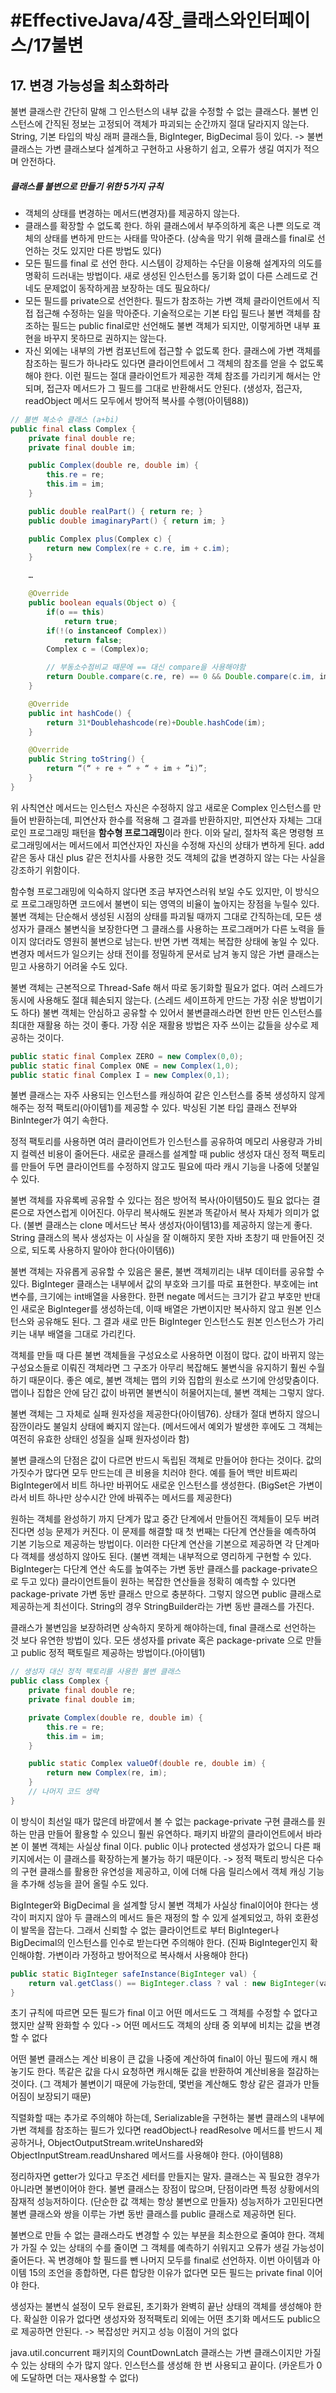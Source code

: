 # #EffectiveJava/4장_클래스와인터페이스/17불변

## 17. 변경 가능성을 최소화하라

불변 클래스란 간단히 말해 그 인스턴스의 내부 값을 수정할 수 없는 클래스다. 불변 인스턴스에 간직된 정보는 고정되어 객체가 파괴되는 순간까지 절대 달라지지 않는다. 
String, 기본 타입의 박싱 래퍼 클래스들, BigInteger, BigDecimal 등이 있다.
-> 불변 클래스는 가변 클래스보다 설계하고 구현하고 사용하기 쉽고, 오류가 생길 여지가 적으며 안전하다.


##### 클래스를 불변으로 만들기 위한 5가지 규칙
- 객체의 상태를 변경하는 메서드(변경자)를 제공하지 않는다.
- 클래스를 확장할 수 없도록 한다. 하위 클래스에서 부주의하게 혹은 나쁜 의도로 객체의 상태를 변하게 만드는 사태를 막아준다. (상속을 막기 위해 클래스를 final로 선언하는 것도 있지만 다른 방법도 있다)
- 모든 필드를 final 로 선언 한다. 시스템이 강제하는 수단을 이용해 설계자의 의도를 명확히 드러내는 방법이다. 새로 생성된 인스턴스를 동기화 없이 다른 스레드로 건네도 문제없이 동작하게끔 보장하는 데도 필요하다/
- 모든 필드를 private으로 선언한다. 필드가 참조하는 가변 객체 클라이언트에서 직접 접근해 수정하는 일을 막아준다. 기술적으로는 기본 타입 필드나 불변 객체를 참조하는 필드는 public final로만 선언해도 불변 객체가 되지만, 이렇게하면 내부 표현을 바꾸지 못하므로 권하지는 않는다.
- 자신 외에는 내부의 가변 컴포넌트에 접근할 수 없도록 한다. 클래스에 가변 객체를 참조하는 필드가 하나라도 있다면 클라이언트에서 그 객체의 참조를 얻을 수 없도록 해야 한다. 이런 필드는 절대 클라이언트가 제공한 객체 참조를 가리키게 해서는 안되며, 접근자 메서드가 그 필드를 그대로 반환해서도 안된다. (생성자, 접근자, readObject 메서드 모두에서 방어적 복사를 수행(아이템88))

```java
// 불변 복소수 클래스 (a+bi)
public final class Complex {
	private final double re;
	private final double im;

	public Complex(double re, double im) {
		this.re = re;
		this.im = im;
	}

	public double realPart() { return re; }
	public double imaginaryPart() { return im; }

	public Complex plus(Complex c) {
		return new Complex(re + c.re, im + c.im);
	}

	…

	@Override
	public boolean equals(Object o) {
		if(o == this)
			return true;
		if(!(o instanceof Complex))
			return false;
		Complex c = (Complex)o;

		// 부동소수점비교 때문에 == 대신 compare을 사용해야함 
		return Double.compare(c.re, re) == 0 && Double.compare(c.im, im) == 0;
	}

	@Override
	public int hashCode() {
		return 31*Doublehashcode(re)+Double.hashCode(im);
	}

	@Override
	public String toString() {
		return “(“ + re + “ + “ + im + ”i)”;
	}
}
```

위 사칙연산 메서드는 인스턴스 자신은 수정하지 않고 새로운 Complex 인스턴스를 만들어 반환하는데, 피연산자 한수를 적용해 그 결과를 반환하지만, 피연산자 자체는 그대로인 프로그래밍 패턴을 **함수형 프로그래밍**이라 한다. 이와 달리, 절차적 혹은 명령형 프로그래밍에서는 메서드에서 피연산자인 자신을 수정해 자신의 상태가 변하게 된다. add 같은 동사 대신 plus 같은 전치사를 사용한 것도 객체의 값을 변경하지 않는 다는 사실을 강조하기 위함이다. 

함수형 프로그래밍에 익숙하지 않다면 조금 부자연스러워 보일 수도 있지만, 이 방식으로 프로그래밍하면 코드에서 불변이 되는 영역의 비율이 높아지는 장점을 누릴수 있다. 불변 객체는 단순해서 생성된 시점의 상태를 파괴될 때까지 그대로 간직하는데, 모든 생성자가 클래스 불변식을 보장한다면 그 클래스를 사용하는 프로그래머가 다른 노력을 들이지 않더라도 영원히 불변으로 남는다. 반면 가변 객체는 복잡한 상태에 놓일 수 있다. 변경자 메서드가 일으키는 상태 전이를 정밀하게 문서로 남겨 놓지 않은 가변 클래스는 믿고 사용하기 어려울 수도 있다.

불변 객체는 근본적으로 Thread-Safe 해서 따로 동기화할 필요가 없다. 여러 스레드가 동시에 사용해도 절대 훼손되지 않는다. (스레드 세이프하게 만드는 가장 쉬운 방법이기도 하다) 
불변 객체는 안심하고 공유할 수 있어서 불변클래스라면 한번 만든 인스턴스를 최대한 재활용 하는 것이 좋다. 가장 쉬운 재활용 방법은 자주 쓰이는 값들을 상수로 제공하는 것이다.

```java
public static final Complex ZERO = new Complex(0,0);
public static final Complex ONE = new Complex(1,0);
public static final Complex I = new Complex(0,1);
```

불변 클래스는 자주 사용되는 인스턴스를 캐싱하여 같은 인스턴스를 중복 생성하지 않게 해주는 정적 팩토리(아이템1)를 제공할 수 있다. 박싱된 기본 타입 클래스 전부와 BinInteger가 여기 속한다.

정적 팩토리를 사용하면 여러 클라이언트가 인스턴스를 공유하여 메모리 사용량과 가비지 컬렉션 비용이 줄어든다. 새로운 클래스를 설계할 때 public 생성자 대신 정적 팩토리를 만들어 두면 클라이언트를 수정하지 않고도 필요에 따라 캐시 기능을 나중에 덧붙일 수 있다.

불변 객체를 자유록베 공유할 수 있다는 점은 방어적 복사(아이템50)도 필요 없다는 결론으로 자연스럽게 이어진다. 아무리 복사해도 원본과 똑같아서 복사 자체가 의미가 없다. (불변 클래스는 clone 메서드난 복사 생성자(아이템13)를 제공하지 않는게 좋다. String 클래스의 복사 생성자는 이 사실을 잘 이해하지 못한 자바 초창기 때 만들어진 것으로, 되도록 사용하지 말아야 한다(아이템6))

불변 객체는 자유롭게 공유할 수 있음은 물론, 불변 객체끼리는 내부 데이터를 공유할 수 있다. BigInteger 클래스는 내부에서 값의 부호와 크기를 따로 표현한다. 부호에는 int 변수를, 크기에는 int배열을 사용한다. 한편 negate 메서드는 크기가 같고 부호만 반대인 새로운 BigInteger를 생성하는데, 이때 배열은 가변이지만 복사하지 않고 원본 인스턴스와 공유해도 된다. 그 결과 새로 만든 BigInteger 인스턴스도 원본 인스턴스가 가리키는 내부 배열을 그대로 가리킨다.

객체를 만들 때 다른 불변 객체들을 구성요소로 사용하면 이점이 많다. 값이 바뀌지 않는 구성요소들로 이뤄진 객체라면 그 구조가 아무리 복잡해도 불변식을 유지하기 훨씬 수월하기 때문이다. 좋은 예로, 불변 객체는 맵의 키와 집합의 원소로 쓰기에 안성맞춤이다. 맵이나 집합은 안에 담긴 값이 바뀌면 불변식이 허물어지는데, 불변 객체는 그렇지 않다.

불변 객체는 그 자체로 실패 원자성을 제공한다(아이템76). 상태가 절대 변하지 않으니 잠깐이라도 불일치 상태에 빠지지 않는다. (메서드에서 예외가 발생한 후에도 그 객체는 여전히 유효한 상태인 성질을 실패 원자성이라 함)


불변 클래스의 단점은 값이 다르면 반드시 독립된 객체로 만들어야 한다는 것이다. 값의 가짓수가 많다면 모두 만드는데 큰 비용을 치러야 한다. 예를 들어 백만 비트짜리 BigInteger에서 비트 하나만 바뀌어도 새로운 인스턴스를 생성한다. (BigSet은 가변이라서 비트 하나만 상수시간 안에 바꿔주는 메서드를 제공한다)

원하는 객체를 완성하기 까지 단계가 많고 중간 단계에서 만들어진 객체들이 모두 버려진다면 성능 문제가 커진다. 이 문제를 해결할 때
 첫 번째는 다단계 연산들을 예측하여 기본 기능으로 제공하는 방법이다. 이러한 다단계 연산을 기본으로 제공하면 각 단계마다 객체를 생성하지 않아도 된다. (불변 객체는 내부적으로 영리하게 구현할 수 있다. BigInteger는 다단계 연산 속도를 높여주는 가변 동반 클래스를 package-private으로 두고 있다) 클라이언트들이 원하는 복잡한 연산들을 정확히 예측할 수 있다면 package-private 가변 동반 클래스 만으로 충분하다. 그렇지 않으면 public 클래스로 제공하는게 최선이다. String의 경우 StringBuilder라는 가변 동반 클래스를 가진다.


클래스가 불변임을 보장하려면 상속하지 못하게 해야하는데, final 클래스로 선언하는 것 보다 유연한 방법이 있다. 모든 생성자를 private 혹은 package-private 으로 만들고 public 정적 팩토릴르 제공하는 방법이다.(아이템1)

```java
// 생성자 대신 정적 팩토리를 사용한 불변 클래스
public class Complex {
	private final double re;
	private final double im;

	private Complex(double re, double im) {
		this.re = re;
		this.im = im;
	}

	public static Complex valueOf(double re, double im) {
		return new Complex(re, im);
	}
	// 나머지 코드 생략
}
```

이 방식이 최선일 때가 많은데 바깥에서 볼 수 없는 package-private 구현 클래스를 원하는 만큼 만들어 활용할 수 있으니 훨씬 유연하다. 패키지 바깥의 클라이언트에서 바라본 이 불변 객체는 사실상 final 이다. public 이나 protected 생성자가 없으니 다른 패키지에서는 이 클래스를 확장하는게 불가능 하기 때문이다. 
-> 정적 팩토리 방식은 다수의 구현 클래스를 활용한 유연성을 제공하고, 이에 더해 다음 릴리스에서 객체 캐싱 기능을 추가해 성능을 끌어 올릴 수도 있다.


BigInteger와 BigDecimal 을 설계할 당시 불변 객체가 사실상 final이어야 한다는 생각이 퍼지지 않아 두 클래스의 메서드 들은 재정의 할 수 있게 설계되었고, 하위 호환성이 발목을 잡는다. 그래서 신뢰할 수 없는 클라이언트로 부터 BigInteger나 BigDecimal의 인스턴스를 인수로 받는다면 주의해야 한다. (진짜 BigInteger인지 확인해야함. 가변이라 가정하고 방어적으로 복사해서 사용해야 한다)

```java
public static BigInteger safeInstance(BigInteger val) {
	return val.getClass() == BigInteger.class ? val : new BigInteger(val.toByteArray());
}
```

초기 규칙에 따르면 모든 필드가 final 이고 어떤 메서드도 그 객체를 수정할 수 없다고 했지만 살짝 완화할 수 있다 -> 어떤 메서드도 객체의 상태 중 외부에 비치는 값을 변경할 수 없다

어떤 불변 클래스는 계산 비용이 큰 값을 나중에 계산하여 final이 아닌 필드에 캐시 해 놓기도 한다. 똑같은 값을 다시 요청하면 캐시해둔 값을 반환하여 계산비용을 절감하는 것이다. (그 객체가 불변이기 때문에 가능한데, 몇번을 계산해도 항상 같은 결과가 만들어짐이 보장되기 때문)

직렬화할 때는 추가로 주의해야 하는데, Serializable을 구현하는 불변 클래스의 내부에 가변 객체를 참조하는 필드가 있다면 readObject나 readResolve 메서드를 반드시 제공하거나, ObjectOutputStream.writeUnshared와 ObjectInputStream.readUnshared 메서드를 사용해야 한다. (아이템88)

정리하자면 getter가 있다고 무조건 세터를 만들지는 말자. 클래스는 꼭 필요한 경우가 아니라면 불변이어야 한다. 불변 클래스는 장점이 많으며, 단점이라면 특정 상황에서의 잠재적 성능저하이다. (단순한 값 객체는 항상 불변으로 만들자) 성능저하가 고민된다면 불변 클래스와 쌍을 이루는 가변 동반 클래스를 public 클래스로 제공하면 된다.

불변으로 만들 수 없는 클래스라도 변경할 수 있는 부분을 최소한으로 줄여야 한다. 객체가 가질 수 있는 상태의 수를 줄이면 그 객체를 예측하기 쉬워지고 오류가 생길 가능성이 줄어든다. 꼭 변경해야 할 필드를 뺀 나머지 모두를 final로 선언하자. 이번 아이템과 아이템 15의 조언을 종합하면, 다른 합당한 이유가 없다면 모든 필드는 private final 이어야 한다.

생성자는 불변식 설정이 모두 완료된, 초기화가 완벽히 끝난 상태의 객체를 생성해야 한다. 확실한 이유가 없다면 생성자와 정적팩토리 외에는 어떤 초기화 메서드도 public으로 제공하면 안된다. -> 복잡성만 커지고 성능 이점이 거의 없다

java.util.concurrent 패키지의 CountDownLatch 클래스는 가변 클래스이지만 가질 수 있는 상태의 수가 많지 않다. 인스턴스를 생성해 한 번 사용되고 끝이다. (카운트가 0에 도달하면 더는 재사용할 수 없다)




